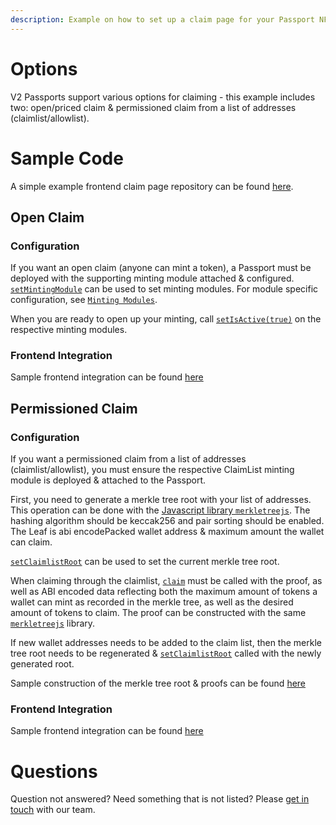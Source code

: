 ```yaml
---
description: Example on how to set up a claim page for your Passport NFTs
---
```


# Options

V2 Passports support various options for claiming - this example includes two: open/priced claim & permissioned claim from a list of addresses (claimlist/allowlist).

# Sample Code

A simple example frontend claim page repository can be found [here](https://github.com/passage-protocol/example-claim-page).

## Open Claim

### Configuration

If you want an open claim (anyone can mint a token), a Passport must be deployed with the supporting minting module attached & configured. [`setMintingModule`](../contracts/Passport/v2.md#setMintingModule) can be used to set minting modules. For module specific configuration, see [`Minting Modules`](../contracts/Modules/Minting/README.md).

When you are ready to open up your minting, call [`setIsActive(true)`](../contracts/Modules/Minting/PricedMint.md#setIsActive) on the respective minting modules.

### Frontend Integration

Sample frontend integration can be found [here](https://github.com/passage-protocol/example-claim-page/blob/master/src/components/Claim.tsx)

## Permissioned Claim

### Configuration

If you want a permissioned claim from a list of addresses (claimlist/allowlist), you must ensure the respective ClaimList minting module is deployed & attached to the Passport.

First, you need to generate a merkle tree root with your list of addresses. This operation can be done with the [Javascript library `merkletreejs`](https://github.com/miguelmota/merkletreejs). The hashing algorithm should be keccak256 and pair sorting should be enabled. The Leaf is abi encodePacked wallet address & maximum amount the wallet can claim.

[`setClaimlistRoot`](../contracts/Modules/Minting/ClaimList.md#setClaimlistRoot) can be used to set the current merkle tree root. 

When claiming through the claimlist, [`claim`](../contracts/Passport/v2.md#claim) must be called with the proof, as well as ABI encoded data reflecting both the maximum amount of tokens a wallet can mint as recorded in the merkle tree, as well as the desired amount of tokens to claim. The proof can be constructed with the same [`merkletreejs`](https://github.com/miguelmota/merkletreejs) library.

If new wallet addresses needs to be added to the claim list, then the merkle tree root needs to be regenerated & [`setClaimlistRoot`](../contracts/Modules/Minting/ClaimList.md#setClaimlistRoot) called with the newly generated root.

Sample construction of the merkle tree root & proofs can be found [here](https://github.com/passage-protocol/example-claim-page/blob/master/src/utils/merkleTree.tsx)

### Frontend Integration

Sample frontend integration can be found [here](https://github.com/passage-protocol/example-claim-page/blob/master/src/components/Claimlist.tsx)

# Questions

Question not answered? Need something that is not listed? Please [get in touch](mailto:hello@passage.xyz) with our team.
